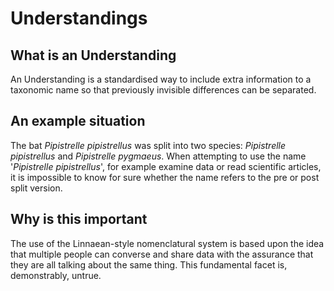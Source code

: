 # Understandings

## What is an Understanding
An Understanding is a standardised way to include extra information to a taxonomic name so that previously invisible differences can be separated.

## An example situation
The bat *Pipistrelle pipistrellus* was split into two species: *Pipistrelle pipistrellus* and *Pipistrelle pygmaeus*. When attempting to use the name '*Pipistrelle pipistrellus*', for example examine data or read scientific articles, it is impossible to know for sure whether the name refers to the pre or post split version.

## Why is this important
The use of the Linnaean-style nomenclatural system is based upon the idea that multiple people can converse and share data with the assurance that they are all talking about the same thing. This fundamental facet is, demonstrably, untrue.